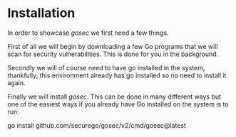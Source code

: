# Installation

In order to showcase *gosec* we first need a few things.

First of all we will begin by downloading a few Go programs that we will scan for security vulnerabilities. This is done for you in the background. 

Secondly we will of course need to have go installed in the system, thankfully, this environment already has go installed so no need to install it again. 

Finally we will install *gosec*. This can be done in many different ways but one of the easiest ways if you already have Go installed on the system is to run:

go install github.com/securego/gosec/v2/cmd/gosec@latest